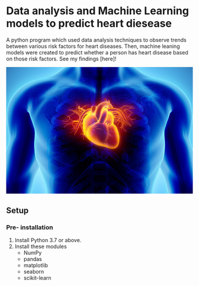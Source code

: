 # Data analysis and Machine Learning models to predict heart diesease

A python program which used data analysis techniques to observe trends between various risk factors for heart diseases. Then, machine leaning models were created to predict whether a person has heart disease based on those risk factors. See my findings [here]!


<img src="heart_illustration.jpg" width="750">

## Setup

### Pre- installation

1. Install Python 3.7 or above.
2. Install these modules
    * NumPy
    * pandas
    * matplotlib
    * seaborn
    * scikit-learn
